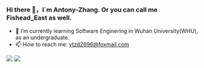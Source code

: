 ### Hi there 👋，I`m Antony-Zhang. Or you can call me Fishead_East as well.


- 🌱 I’m currently learning Software Enginering in Wuhan University(WHU), as an undergraduate.
- 📫 How to reach me: ytzd2696@foxmail.com


![](https://github-readme-stats.vercel.app/api?username=Antony-Zhang)
![](https://github-readme-stats.vercel.app/api/top-langs/?username=Antony-Zhang&hide_langs_below=1&theme=default&line_height=27&layout=compact)

<!--
**Antony-Zhang/Antony-Zhang** is a ✨ _special_ ✨ repository because its `README.md` (this file) appears on your GitHub profile.

Here are some ideas to get you started:

- 🔭 I’m currently working on ...
- 🌱 I’m currently learning ...
- 👯 I’m looking to collaborate on ...
- 🤔 I’m looking for help with ...
- 💬 Ask me about ...
- 📫 How to reach me: ...
- 😄 Pronouns: ...
- ⚡ Fun fact: ...
-->
